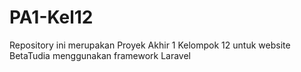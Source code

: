 # PA1-Kel12

Repository ini merupakan Proyek Akhir 1 Kelompok 12 untuk website BetaTudia menggunakan framework Laravel
